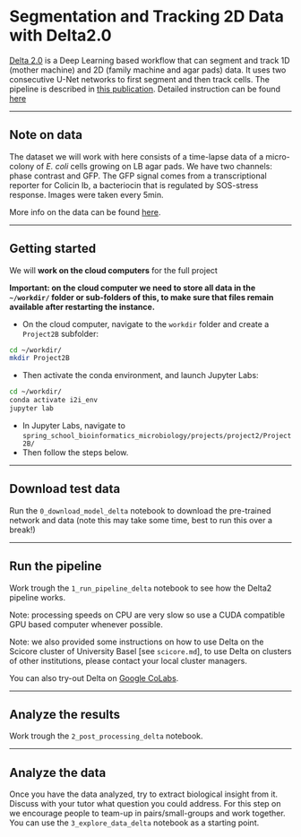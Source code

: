 # Segmentation and Tracking 2D Data with Delta2.0

[Delta 2.0](https://gitlab.com/dunloplab/delta) is a Deep Learning based workflow that can segment and track 1D (mother machine) and 2D (family machine and agar pads) data. It uses two consecutive U-Net networks to first segment and then track cells. The pipeline is described in [this publication](https://doi.org/10.1371/journal.pcbi.1009797). Detailed instruction can be found [here](https://delta.readthedocs.io/en/latest/index.html)

---

## Note on data

The dataset we will work with here consists of a time-lapse data of a micro-colony of *E. coli* cells growing on LB agar pads. We have two channels: phase contrast and GFP. The GFP signal comes from a transcriptional reporter for Colicin Ib, a bacteriocin that is regulated by SOS-stress response. Images were taken every 5min.

More info on the data can be found [here](https://doi.org/10.1016/j.cels.2018.03.009).

---

## Getting started

We will **work on the cloud computers** for the full project

**Important: on the cloud computer we need to store all data in the `~/workdir/` folder or sub-folders of this, to make sure that files remain available after restarting the instance.**

- On the cloud computer, navigate to the `workdir` folder and create a `Project2B` subfolder:

```bash
cd ~/workdir/
mkdir Project2B
```

- Then activate the conda environment, and launch Jupyter Labs:

```bash
cd ~/workdir/
conda activate i2i_env
jupyter lab
```

- In Jupyter Labs, navigate to `spring_school_bioinformatics_microbiology/projects/project2/Project2B/`
- Then follow the steps below.

---

## Download test data

Run the `0_download_model_delta` notebook to download the pre-trained network and data (note this may take some time, best to run this over a break!)

---

## Run the pipeline

Work trough the `1_run_pipeline_delta` notebook to see how the Delta2 pipeline works.

Note: processing speeds on CPU are very slow so use a CUDA compatible GPU based computer whenever possible.

Note: we also provided some instructions on how to use Delta on the Scicore cluster of University Basel [see `scicore.md`], to use Delta on clusters of other institutions, please contact your local cluster managers.

You can also try-out Delta on [Google CoLabs](https://colab.research.google.com/drive/1UL9oXmcJFRBAm0BMQy_DMKg4VHYGgtxZ).

---

## Analyze the results

Work trough the `2_post_processing_delta` notebook.

---

## Analyze the data

Once you have the data analyzed, try to extract biological insight from it. Discuss with your tutor what question you could address. For this step on we encourage people to team-up in pairs/small-groups and work together. You can use the `3_explore_data_delta` notebook as a starting point.
